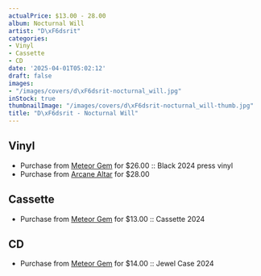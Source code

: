 ```yaml
---
actualPrice: $13.00 - 28.00
album: Nocturnal Will
artist: "D\xF6dsrit"
categories:
- Vinyl
- Cassette
- CD
date: '2025-04-01T05:02:12'
draft: false
images:
- "/images/covers/d\xF6dsrit-nocturnal_will.jpg"
inStock: true
thumbnailImage: "/images/covers/d\xF6dsrit-nocturnal_will-thumb.jpg"
title: "D\xF6dsrit - Nocturnal Will"
---
```


## Vinyl
* Purchase from [Meteor Gem](https://meteor-gem.com/products/dodsrit-nocturnal-will-lp) for $26.00 :: Black 2024 press vinyl
* Purchase from [Arcane Altar](https://arcanealtar.bigcartel.com/product/dodsrit-nocturnal-will-12-lp) for $28.00
## Cassette
* Purchase from [Meteor Gem](https://meteor-gem.com/products/dodsrit-nocturnal-will-cassette) for $13.00 :: Cassette 2024
## CD
* Purchase from [Meteor Gem](https://meteor-gem.com/products/dodsrit-nocturnal-will-cd) for $14.00 :: Jewel Case 2024
